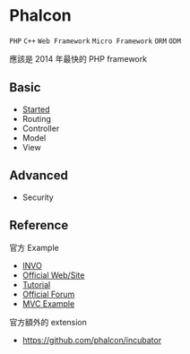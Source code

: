 # Phalcon

`PHP` `C++` `Web Framework` `Micro Framework` `ORM` `ODM`

應該是 2014 年最快的 PHP framework

## Basic

* [Started](started.md)
* Routing
* Controller
* Model
* View

## Advanced

* Security

## Reference

官方 Example

* [INVO](https://github.com/phalcon/invo)
* [Official Web/Site](https://github.com/phalcon/website)
* [Tutorial](https://github.com/phalcon/tutorial)
* [Official Forum](https://github.com/phalcon/forum)
* [MVC Example](https://github.com/phalcon/mvc)

官方額外的 extension

* https://github.com/phalcon/incubator
